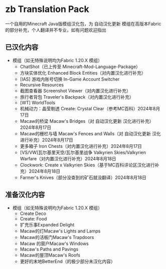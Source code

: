 # zb Translation Pack
一个自用的Minecraft Java版模组汉化包，为 自动汉化更新 模组在高版本Fabric的部分补充，个人翻译并不专业，如有问题欢迎指出

## 已汉化内容
- 模组（如无特殊说明均为Fabric 1.20.X 模组）
  - ChatShot（已上传至 Minecraft-Mod-Language-Package）
  - 方块实体优化 Enhanced Block Entities（对内置汉化进行补充）
  - [IAS] 游戏内账号切换 In-Game Account Switcher
  - Recursive Resources
  - 截图查看器 Screenshot Viewer（对内置汉化进行补充）
  - 旅行者背包 Traveler's Backpack（对内置汉化进行补充）
  - [WT] WorldTools
  - 机械动力：晶莹剔透 Create: Crystal Clear（参考MC百科）2024年8月17日
  - Macaw的桥梁 Macaw's Bridges（对 自动汉化更新 汉化进行补充）2024年8月17日
  - Macaw的栅栏与墙 Macaw's Fences and Walls（对 自动汉化更新 汉化进行补充）2024年8月17日
  - 更多箱子 Iron Chests（对内置汉化进行补充）2024年8月17日
  - [VS/VW]瓦尔基里天空/瓦尔基里战争 Valkyrien Skies/Valkyrien Warfare（对内置汉化进行补充）2024年8月18日
  - Clockwork: Create x Valkyrien Skies（基于MC百科评论区汉化进行补充）2024年8月18日
  - Farmer's Knives（部分没查到的矿石就没翻译）2024年8月18日
## 准备汉化内容
- 模组（如无特殊说明均为Fabric 1.20.X 模组）
  - Create Deco
  - Create: Food
  - 扩充乐事Expanded Delight
  - Macaw的灯Macaw's Lights and Lamps
  - Macaw的活板门Macaw's Trapdoors
  - Macaw 的窗户Macaw's Windows
  - Macaw's Paths and Pavings
  - Macaw的屋顶Macaw's Roofs
  - 更好的末地BetterEnd（的极少部分未汉化内容）